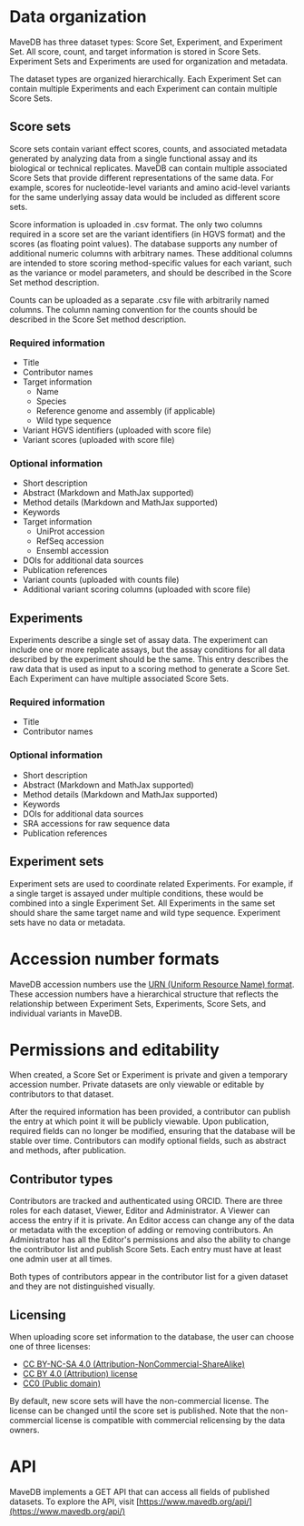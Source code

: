 # Data organization
MaveDB has three dataset types: Score Set, Experiment, and Experiment Set. All 
score, count, and target information is stored in Score Sets. Experiment Sets 
and Experiments are used for organization and metadata. 

The dataset types are organized hierarchically. Each Experiment Set can contain 
multiple Experiments and each Experiment can contain multiple Score Sets.

## Score sets

Score sets contain variant effect scores, counts, and associated metadata 
generated by analyzing data from a single functional assay and its biological 
or technical replicates. MaveDB can contain multiple associated Score Sets that 
provide different representations of the same data. For example, scores for 
nucleotide-level variants and amino acid-level variants for the same underlying 
assay data would be included as different score sets.

Score information is uploaded in .csv format. The only two columns required in 
a score set are the variant identifiers (in HGVS format) and the scores (as 
floating point values). The database supports any number of additional numeric 
columns with arbitrary names. These additional columns are intended to store 
scoring method-specific values for each variant, such as the variance or model 
parameters, and should be described in the Score Set method description.

Counts can be uploaded as a separate .csv file with arbitrarily named columns. 
The column naming convention for the counts should be described in the Score 
Set method description.

### Required information

* Title
* Contributor names
* Target information
    * Name
    * Species
    * Reference genome and assembly (if applicable)
    * Wild type sequence
* Variant HGVS identifiers (uploaded with score file)
* Variant scores (uploaded with score file)

### Optional information

* Short description
* Abstract (Markdown and MathJax supported)
* Method details (Markdown and MathJax supported)
* Keywords
* Target information
    * UniProt accession
    * RefSeq accession
    * Ensembl accession
* DOIs for additional data sources
* Publication references
* Variant counts (uploaded with counts file)
* Additional variant scoring columns (uploaded with score file)

## Experiments

Experiments describe a single set of assay data. The experiment can include one 
or more replicate assays, but the assay conditions for all data described by 
the experiment should be the same. This entry describes the raw data that is 
used as input to a scoring method to generate a Score Set. Each Experiment can 
have multiple associated Score Sets.

### Required information

* Title
* Contributor names

### Optional information

* Short description
* Abstract (Markdown and MathJax supported)
* Method details (Markdown and MathJax supported)
* Keywords
* DOIs for additional data sources
* SRA accessions for raw sequence data
* Publication references

## Experiment sets

Experiment sets are used to coordinate related Experiments. For example, if a 
single target is assayed under multiple conditions, these would be combined 
into a single Experiment Set. All Experiments in the same set should share the 
same target name and wild type sequence. Experiment sets have no data or 
metadata.

# Accession number formats

MaveDB accession numbers use the 
[URN (Uniform Resource Name) format](https://tools.ietf.org/html/rfc8141). 
These accession numbers have a hierarchical structure that reflects the 
relationship between Experiment Sets, Experiments, Score Sets, and individual 
variants in MaveDB.

# Permissions and editability

When created, a Score Set or Experiment is private and given a temporary 
accession number. Private datasets are only viewable or editable by 
contributors to that dataset. 

After the required information has been provided, 
a contributor can publish the entry at which point it will be publicly 
viewable. Upon publication, required fields can no longer be modified, ensuring 
that the database will be stable over time. Contributors can modify optional 
fields, such as abstract and methods, after publication.

## Contributor types

Contributors are tracked and authenticated using ORCID. There are three roles 
for each dataset, Viewer, Editor and Administrator. A Viewer can access the 
entry if it is private. An Editor access can change any of the data or metadata 
with the exception of adding or removing contributors. An Administrator has all 
the Editor's permissions and also the ability to change the contributor list 
and publish Score Sets. Each entry must have at least one admin user at all 
times.

Both types of contributors appear in the contributor list for a given dataset 
and they are not distinguished visually.

## Licensing

When uploading score set information to the database, the user can choose one 
of three licenses:

* [CC BY-NC-SA 4.0 (Attribution-NonCommercial-ShareAlike)](https://creativecommons.org/licenses/by-nc-sa/4.0/)
* [CC BY 4.0 (Attribution) license](https://creativecommons.org/licenses/by/4.0/)
* [CC0 (Public domain)](https://creativecommons.org/licenses/cc0)

By default, new score sets will have the non-commercial license. The license 
can be changed until the score set is published. Note that the non-commercial 
license is compatible with commercial relicensing by the data owners.

# API

MaveDB implements a GET API that can access all fields of published datasets.
To explore the API, visit [https://www.mavedb.org/api/](https://www.mavedb.org/api/)
